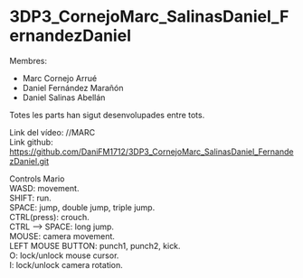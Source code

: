 # 3DP3_CornejoMarc_SalinasDaniel_FernandezDaniel
Membres: 
-	Marc Cornejo Arrué
-	Daniel Fernández Marañón 
-	Daniel Salinas Abellán

Totes les parts han sigut desenvolupades entre tots.

Link del vídeo: //MARC  
Link github: https://github.com/DaniFM1712/3DP3_CornejoMarc_SalinasDaniel_FernandezDaniel.git

Controls Mario  
WASD: movement.  
SHIFT: run.  
SPACE: jump, double jump, triple jump.  
CTRL(press): crouch.  
CTRL --> SPACE: long jump.  
MOUSE: camera movement.  
LEFT MOUSE BUTTON: punch1, punch2, kick.  
O: lock/unlock mouse cursor.  
I: lock/unlock camera rotation.
